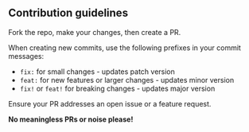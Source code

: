 ## Contribution guidelines

Fork the repo, make your changes, then create a PR.

When creating new commits, use the following prefixes in your commit messages:
* `fix:` for small changes - updates patch version
* `feat:` for new features or larger changes - updates minor version
* `fix!` or `feat!` for breaking changes - updates major version

Ensure your PR addresses an open issue or a feature request.

__No meaningless PRs or noise please!__
